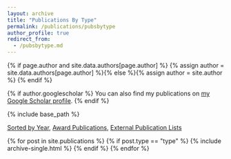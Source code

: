 ```yaml
---
layout: archive
title: "Publications By Type"
permalink: /publications/pubsbytype
author_profile: true
redirect_from: 
  - /pubsbytype.md
---
```


{% if page.author and site.data.authors[page.author] %}
  {% assign author = site.data.authors[page.author] %}{% else %}{% assign author = site.author %}
{% endif %}

{% if author.googlescholar %}
  You can also find my publications on <a href="{{author.googlescholar}}" target="_blank">my Google Scholar profile</a>.
{% endif %}

{% include base_path %}

[Sorted by Year](/publications/pubsbyyear), [Award Publications](/publications/pubs-awards), [External Publication Lists](/publications/lists)

{% for post in site.publications %}
  {% if post.type == "type" %}
    {% include archive-single.html %}
  {% endif %}
{% endfor %}
